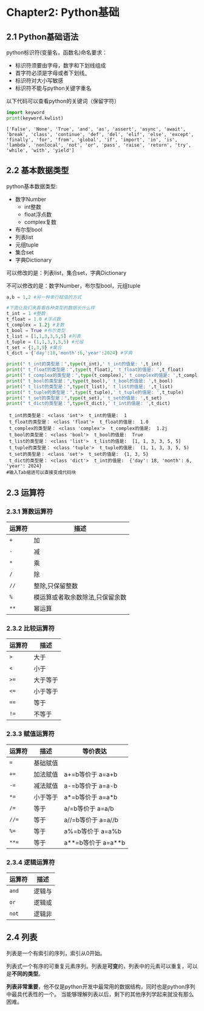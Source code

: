 # Chapter2: Python基础
## 2.1 Python基础语法
python标识符(变量名，函数名)命名要求：
* 标识符须要由字母，数字和下划线组成
* 首字符必须是字母或者下划线_
* 标识符对大小写敏感
* 标识符不能与python关键字重名

以下代码可以查看python的关键词（保留字符）


```python
import keyword
print(keyword.kwlist)
```

    ['False', 'None', 'True', 'and', 'as', 'assert', 'async', 'await', 'break', 'class', 'continue', 'def', 'del', 'elif', 'else', 'except', 'finally', 'for', 'from', 'global', 'if', 'import', 'in', 'is', 'lambda', 'nonlocal', 'not', 'or', 'pass', 'raise', 'return', 'try', 'while', 'with', 'yield']
    
## 2.2 基本数据类型

python基本数据类型:
* 数字Number
    * int整数
    * float浮点数
    * complex复数
* 布尔型bool
* 列表list
* 元组tuple
* 集合set
* 字典Dictionary

可以修改的是：列表list，集合set，字典Dictionary

不可以修改的是：数字Number，布尔型bool，元组tuple


```python
a,b = 1,2 #另一种单行赋值的方式

#下面让我们来看看各种类型的数据长什么样
t_int = 1 #整数
t_float = 1.0 #浮点数
t_complex = 1.2j #复数
t_bool = True #布尔类型
t_list = [1,1,3,3,5,5] #列表
t_tuple = (1,1,3,3,5,5) #元组
t_set = {1,3,5} #集合
t_dict = {'day':18,'month':6,'year':2024} #字典

print(" t_int的类型是：",type(t_int),' t_int的值是: ',t_int)
print(" t_float的类型是：",type(t_float),' t_float的值是: ',t_float)
print(" t_complex的类型是：",type(t_complex),' t_complex的值是: ',t_complex)
print(" t_bool的类型是：",type(t_bool),' t_bool的值是: ',t_bool)
print(" t_list的类型是：",type(t_list),' t_list的值是: ',t_list)
print(" t_tuple的类型是：",type(t_tuple),' t_tuple的值是: ',t_tuple)
print(" t_set的类型是：",type(t_set),' t_set的值是: ',t_set)
print(" t_dict的类型是：",type(t_dict),' t_int的值是: ',t_dict)
```

     t_int的类型是： <class 'int'>  t_int的值是:  1
     t_float的类型是： <class 'float'>  t_float的值是:  1.0
     t_complex的类型是： <class 'complex'>  t_complex的值是:  1.2j
     t_bool的类型是： <class 'bool'>  t_bool的值是:  True
     t_list的类型是： <class 'list'>  t_list的值是:  [1, 1, 3, 3, 5, 5]
     t_tuple的类型是： <class 'tuple'>  t_tuple的值是:  (1, 1, 3, 3, 5, 5)
     t_set的类型是： <class 'set'>  t_set的值是:  {1, 3, 5}
     t_dict的类型是： <class 'dict'>  t_int的值是:  {'day': 18, 'month': 6, 'year': 2024}
    #输入Tab缩进可以直接变成代码块


## 2.3 运算符
### 2.3.1 算数运算符
| 运算符 | 描述 |
| --- | --- |
| `+` | 加 |
| `-` | 减 |
| `*` | 乘 |
| `/` | 除 |
| `//` | 整除,只保留整数 |
| `%` | 模运算或者取余数除法,只保留余数 |
| `**` | 幂运算 |


### 2.3.2 比较运算符
| 运算符 | 描述 |
| --- | --- |
| `>` | 大于 |
| `<` | 小于 |
| `>=` | 大于等于 |
| `<=` | 小于等于 |
| `==` | 等于 |
| `!=` | 不等于 |


### 2.3.3 赋值运算符
| 运算符 | 描述 | 等价表达 |
| --- | --- | --- |
| `=` | 基础赋值 | |
| `+=` | 加法赋值 | a+=b等价于 a=a+b |
| `-=` | 减法赋值 | a-=b等价于 a=a-b |
| `*=` | 小于等于 | a*=b等价于 a=a*b |
| `/=` | 等于 | a/=b等价于 a=a/b |
| `//=` | 等于 | a//=b等价于 a=a//b |
| `%=` | 等于 | a%=b等价于 a=a%b |
| `**=` | 等于 | a**=b等价于 a=a**b |


### 2.3.4 逻辑运算符
| 运算符 | 描述 |
| --- | --- |
| `and` | 逻辑与 |
| `or` | 逻辑或 |
| `not` | 逻辑非 |


## 2.4 列表
列表是一个有索引的序列，索引从0开始。

列表式一个有序的可重复元素序列。列表是**可变**的，列表中的元素可以重复，可以是**不同的类型**。


**列表非常重要**，他不仅是python开发中最常用的数据结构，同时也是python序列中最具代表性的一个。 当能够理解列表以后，剩下的其他序列学起来就没有那么困难。
